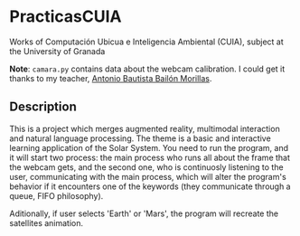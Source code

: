 # PracticasCUIA
Works of Computación Ubicua e Inteligencia Ambiental (CUIA), subject at the University of Granada

**Note**: ``camara.py`` contains data about the webcam calibration. I could get it thanks to my teacher, [Antonio Bautista Bailón Morillas](https://www.ugr.es/personal/antonio-bautista-bailon-morillas).

## Description

This is a project which merges augmented reality, multimodal interaction and natural language processing. The theme is a basic and interactive learning application of the Solar System. You need to run the program, and it will start two process: the main process who runs all about the frame that the webcam gets, and the second one, who is continuosly listening to the user, communicating with the main process, which will alter the program's behavior if it encounters one of the keywords (they communicate through a queue, FIFO philosophy).

Aditionally, if user selects 'Earth' or 'Mars', the program will recreate the satellites animation.

